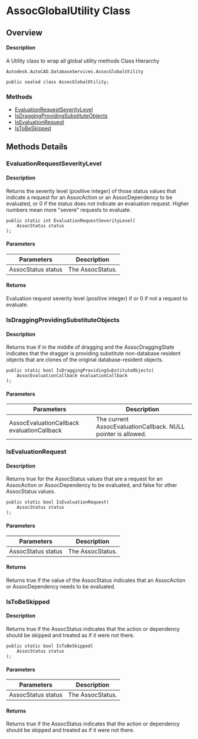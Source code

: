 # AssocGlobalUtility Class

## Overview

#### Description
A Utility class to wrap all global utility methods
Class Hierarchy
```text
Autodesk.AutoCAD.DatabaseServices.AssocGlobalUtility
```

```text
public sealed class AssocGlobalUtility;
```

### Methods

- [EvaluationRequestSeverityLevel](#evaluationrequestseveritylevel)
- [IsDraggingProvidingSubstituteObjects](#isdraggingprovidingsubstituteobjects)
- [IsEvaluationRequest](#isevaluationrequest)
- [IsToBeSkipped](#istobeskipped)


## Methods Details

### EvaluationRequestSeverityLevel

#### Description
Returns the severity level (positive integer) of those status values that indicate a request for an AssocAction or an AssocDependency to be evaluated, or 0 if the status does not indicate an evaluation request. Higher numbers mean more "severe" requests to evaluate.
```text
public static int EvaluationRequestSeverityLevel(
    AssocStatus status
);
```

#### Parameters

| Parameters | Description |
| --- | --- |
| AssocStatus status | The AssocStatus. |

#### Returns
Evaluation request severity level (positive integer) if or 0 if not a request to evaluate.
### IsDraggingProvidingSubstituteObjects

#### Description
Returns true if in the middle of dragging and the AssocDraggingState indicates that the dragger is providing substitute non-database resident objects that are clones of the original database-resident objects.
```text
public static bool IsDraggingProvidingSubstituteObjects(
    AssocEvaluationCallback evaluationCallback
);
```

#### Parameters

| Parameters | Description |
| --- | --- |
| AssocEvaluationCallback evaluationCallback | The current AssocEvaluationCallback. NULL pointer is allowed. |

### IsEvaluationRequest

#### Description
Returns true for the AssocStatus values that are a request for an AssocAction or AssocDependency to be evaluated, and false for other AssocStatus values.
```text
public static bool IsEvaluationRequest(
    AssocStatus status
);
```

#### Parameters

| Parameters | Description |
| --- | --- |
| AssocStatus status | The AssocStatus. |

#### Returns
Returns true if the value of the AssocStatus indicates that an AssocAction or AssocDependency needs to be evaluated.
### IsToBeSkipped

#### Description
Returns true if the AssocStatus indicates that the action or dependency should be skipped and treated as if it were not there.
```text
public static bool IsToBeSkipped(
    AssocStatus status
);
```

#### Parameters

| Parameters | Description |
| --- | --- |
| AssocStatus status | The AssocStatus. |

#### Returns
Returns true if the AssocStatus indicates that the action or dependency should be skipped and treated as if it were not there.